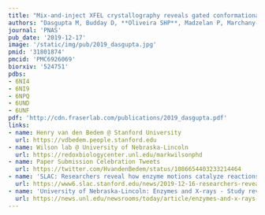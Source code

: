 ```yaml
---
title: "Mix-and-inject XFEL crystallography reveals gated conformational dynamics during enzyme catalysis."
authors: "Dasgupta M, Budday D, **Oliveira SHP**, Madzelan P, Marchany-Rivera D, Seravalli J, Hayes B, Sierra RG, Boutet S, Hunter MS, Alonso-Mori R, Batyuk A, Wierman J, Lyubimov A, Brewster AS, Sauter NK, Applegate GA, Tiwari VK, Berkowitz DB, **Thompson MC**, Cohen AE, **Fraser JS**, Wall ME, van den Bedem H, Wilson MA."
journal: 'PNAS'
pub_date: '2019-12-17'
image: '/static/img/pub/2019_dasgupta.jpg'
pmid: '31801874'
pmcid: 'PMC6926069'
biorxiv: '524751'
pdbs:
- 6NI4
- 6NI9
- 6NPQ
- 6UND
- 6UNF
pdf: 'http://cdn.fraserlab.com/publications/2019_dasgupta.pdf'
links:
- name: Henry van den Bedem @ Stanford University
  url: https://vdbedem.people.stanford.edu
- name: Wilson lab @ University of Nebraska-Lincoln
  url: https://redoxbiologycenter.unl.edu/markwilsonphd
- name: Paper Submission Celebration Tweets
  url: https://twitter.com/HvandenBedem/status/1086654403233214464
- name: 'SLAC: Researchers reveal how enzyme motions catalyze reactions'
  url: https://www6.slac.stanford.edu/news/2019-12-16-researchers-reveal-how-enzyme-motions-catalyze-reactions.aspx
- name: 'University of Nebraska-Lincoln: Enzymes and X-rays - Study reveals hidden acrobatics of cellular catalysts'
  url: https://news.unl.edu/newsrooms/today/article/enzymes-and-x-rays-study-reveals-hidden-acrobatics-of-cellular-catalysts/
---
```


